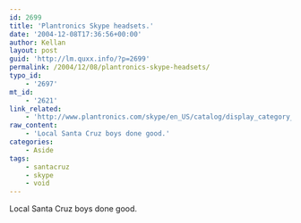```yaml
---
id: 2699
title: 'Plantronics Skype headsets.'
date: '2004-12-08T17:36:56+00:00'
author: Kellan
layout: post
guid: 'http://lm.quxx.info/?p=2699'
permalink: /2004/12/08/plantronics-skype-headsets/
typo_id:
    - '2697'
mt_id:
    - '2621'
link_related:
    - 'http://www.plantronics.com/skype/en_US/catalog/display_category_type.jhtml?rootId=&id=cat5280032&productTypeId=cat5280032&WT.mc_t=Skype&WT.mc_n=nam&_requestid=120590'
raw_content:
    - 'Local Santa Cruz boys done good.'
categories:
    - Aside
tags:
    - santacruz
    - skype
    - void
---
```


Local Santa Cruz boys done good.